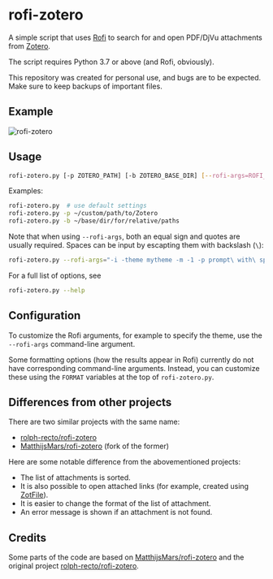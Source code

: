 rofi-zotero
===========

A simple script that uses [Rofi] to search for and open PDF/DjVu attachments
from [Zotero].

The script requires Python 3.7 or above (and Rofi, obviously).

This repository was created for personal use, and bugs are to be expected.
Make sure to keep backups of important files.


[Rofi]: https://github.com/davatorium/rofi
[Zotero]: https://www.zotero.org/


Example
-------

![rofi-zotero](https://github.com/hanschen/rofi-zotero/assets/1353015/84de0529-ce81-4509-bcfe-4310a1ce2bb8)


Usage
-----

```bash
rofi-zotero.py [-p ZOTERO_PATH] [-b ZOTERO_BASE_DIR] [--rofi-args=ROFI_ARGS]
```

Examples:

```bash
rofi-zotero.py  # use default settings
rofi-zotero.py -p ~/custom/path/to/Zotero
rofi-zotero.py -b ~/base/dir/for/relative/paths
```

Note that when using `--rofi-args`, both an equal sign and quotes are usually
required. Spaces can be input by escapting them with backslash (`\`):

```bash
rofi-zotero.py --rofi-args="-i -theme mytheme -m -1 -p prompt\ with\ space"
```

For a full list of options, see

```bash
rofi-zotero.py --help
```


Configuration
-------------

To customize the Rofi arguments, for example to specify the theme, use the
`--rofi-args` command-line argument.

Some formatting options (how the results appear in Rofi) currently do not have
corresponding command-line arguments. Instead, you can customize these using
the `FORMAT` variables at the top of `rofi-zotero.py`.


Differences from other projects
-------------------------------

There are two similar projects with the same name:

- [rolph-recto/rofi-zotero]
- [MatthijsMars/rofi-zotero] (fork of the former)

Here are some notable difference from the abovementioned projects:

- The list of attachments is sorted.
- It is also possible to open attached links
  (for example, created using [ZotFile]).
- It is easier to change the format of the list of attachment.
- An error message is shown if an attachment is not found.


[MatthijsMars/rofi-zotero]: https://github.com/MatthijsMars/rofi-zotero
[rolph-recto/rofi-zotero]: https://github.com/rolph-recto/rofi-zotero
[ZotFile]: http://zotfile.com/


Credits
-------

Some parts of the code are based on [MatthijsMars/rofi-zotero] and the original
project [rolph-recto/rofi-zotero].
